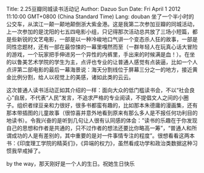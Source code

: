 Title: 2.25豆瓣同城读书活动记
Author: Dazuo Sun
Date: Fri April 1 2012 11:10:00 GMT+0800 (China Standard Time)
Lang: douban
   坐了一个半小时的公交车，从滨江一颠一颠地颠倒浙大紫金港。这是我第二次参加豆瓣的同城活动，上一次参加的是沈阳的七五四电影小组，只记得那次活动总共放了三场小短篇，都是些新锐的文艺电影，一部是以一种冷峻地口气讲一个变态杀人狂的故事，一部是同性恋题材，还有一部在最惊悚的一幕里嘎然而至（一群年轻人在玩真心话大冒险的游戏，一个玩家把手伸进另一个异性的内裤里，手出来的时候满是血！）。在坐的以鲁美艺术学院的学生为主，点评也专业的让普通人感觉有点装逼，比如一个人点评第二部电影的最后一幕海景说：海天分割线位于屏幕三分之一的地方，接近黄金比例分割，给人以视觉上的美感，诸如此类的云云。

   这次普通人读书活动正如其介绍的一样：面向大众的低门槛读书会，不以“社会良心”自居，不代表“人民”发言，不追求严格的专业阅读，不提倡文人之间的小圈子。组织者绿豆亲和力很好，很多书都蛮有趣的，比如那本朱德庸的漫画集，还有那本带插图的儿童故事（很惊喜并意外地看到原来有那么多人是不报任何功利目的地读书）。令我兴奋的是听到几句让人很有认同感的体会：”读书的乐趣在于你发现自己的思想和作者是共通的，只不过作者的想法还要比你略高一筹”，“普通人和所谓成功的人是有差别的，其中重要的是对一件事情专注的程度”。很想看看这两本书：《印度理工学院的精英们》，《异端的权力》，虽然看成功学和政治类数据这种习惯我早戒掉了。

   by the way，那天刚好是一个人的生日。祝她生日快乐